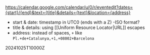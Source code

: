 https://calendar.google.com/calendar/u/0/r/eventedit?dates={start}/{end}&text={title}&details={text}&location={address}

- start & date: timestamp in UTC0 (ends with a Z) -ISO format?
- title & details: using [[Uniform Resource Locator|URL]] escapes
- address: instead of spaces, `+` like `Pl.+de+Catalunya,+1,+08002+Barcelona`

20241025T10000Z
